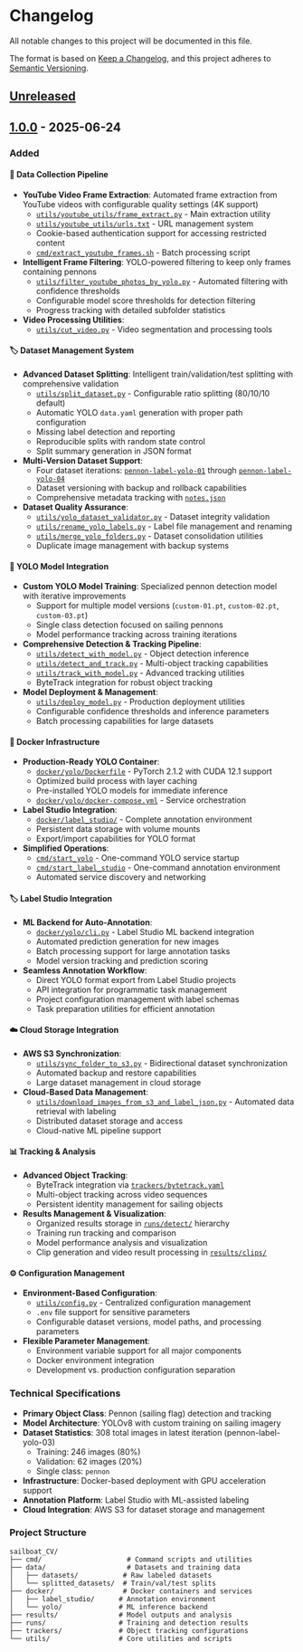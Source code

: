 # Changelog

All notable changes to this project will be documented in this file.

The format is based on [Keep a Changelog](https://keepachangelog.com/en/1.1.0/),
and this project adheres to [Semantic Versioning](https://semver.org/spec/v2.0.0.html).

## [Unreleased]

## [1.0.0] - 2025-06-24

### Added

#### 🎥 Data Collection Pipeline
- **YouTube Video Frame Extraction**: Automated frame extraction from YouTube videos with configurable quality settings (4K support)
  - [`utils/youtube_utils/frame_extract.py`](utils/youtube_utils/frame_extract.py) - Main extraction utility
  - [`utils/youtube_utils/urls.txt`](utils/youtube_utils/urls.txt) - URL management system
  - Cookie-based authentication support for accessing restricted content
  - [`cmd/extract_youtube_frames.sh`](cmd/extract_youtube_frames.sh) - Batch processing script
- **Intelligent Frame Filtering**: YOLO-powered filtering to keep only frames containing pennons
  - [`utils/filter_youtube_photos_by_yolo.py`](utils/filter_youtube_photos_by_yolo.py) - Automated filtering with confidence thresholds
  - Configurable model score thresholds for detection filtering
  - Progress tracking with detailed subfolder statistics
- **Video Processing Utilities**: 
  - [`utils/cut_video.py`](utils/cut_video.py) - Video segmentation and processing tools

#### 🏷️ Dataset Management System
- **Advanced Dataset Splitting**: Intelligent train/validation/test splitting with comprehensive validation
  - [`utils/split_dataset.py`](utils/split_dataset.py) - Configurable ratio splitting (80/10/10 default)
  - Automatic YOLO `data.yaml` generation with proper path configuration
  - Missing label detection and reporting
  - Reproducible splits with random state control
  - Split summary generation in JSON format
- **Multi-Version Dataset Support**: 
  - Four dataset iterations: [`pennon-label-yolo-01`](data/datasets/pennon-label-yolo-01/) through [`pennon-label-yolo-04`](data/datasets/pennon-label-yolo-04/)
  - Dataset versioning with backup and rollback capabilities
  - Comprehensive metadata tracking with [`notes.json`](data/datasets/pennon-label-yolo-01/notes.json)
- **Dataset Quality Assurance**:
  - [`utils/yolo_dataset_validator.py`](utils/yolo_dataset_validator.py) - Dataset integrity validation
  - [`utils/rename_yolo_labels.py`](utils/rename_yolo_labels.py) - Label file management and renaming
  - [`utils/merge_yolo_folders.py`](utils/merge_yolo_folders.py) - Dataset consolidation utilities
  - Duplicate image management with backup systems

#### 🤖 YOLO Model Integration
- **Custom YOLO Model Training**: Specialized pennon detection model with iterative improvements
  - Support for multiple model versions (`custom-01.pt`, `custom-02.pt`, `custom-03.pt`)
  - Single class detection focused on sailing pennons
  - Model performance tracking across training iterations
- **Comprehensive Detection & Tracking Pipeline**:
  - [`utils/detect_with_model.py`](utils/detect_with_model.py) - Object detection inference
  - [`utils/detect_and_track.py`](utils/detect_and_track.py) - Multi-object tracking capabilities
  - [`utils/track_with_model.py`](utils/track_with_model.py) - Advanced tracking utilities
  - ByteTrack integration for robust object tracking
- **Model Deployment & Management**:
  - [`utils/deploy_model.py`](utils/deploy_model.py) - Production deployment utilities
  - Configurable confidence thresholds and inference parameters
  - Batch processing capabilities for large datasets

#### 🐳 Docker Infrastructure
- **Production-Ready YOLO Container**: 
  - [`docker/yolo/Dockerfile`](docker/yolo/Dockerfile) - PyTorch 2.1.2 with CUDA 12.1 support
  - Optimized build process with layer caching
  - Pre-installed YOLO models for immediate inference
  - [`docker/yolo/docker-compose.yml`](docker/yolo/docker-compose.yml) - Service orchestration
- **Label Studio Integration**: 
  - [`docker/label_studio/`](docker/label_studio/) - Complete annotation environment
  - Persistent data storage with volume mounts
  - Export/import capabilities for YOLO format
- **Simplified Operations**:
  - [`cmd/start_yolo`](cmd/start_yolo) - One-command YOLO service startup
  - [`cmd/start_label_studio`](cmd/start_label_studio) - One-command annotation environment
  - Automated service discovery and networking

#### 🏷️ Label Studio Integration
- **ML Backend for Auto-Annotation**:
  - [`docker/yolo/cli.py`](docker/yolo/cli.py) - Label Studio ML backend integration
  - Automated prediction generation for new images
  - Batch processing support for large annotation tasks
  - Model version tracking and prediction scoring
- **Seamless Annotation Workflow**:
  - Direct YOLO format export from Label Studio projects
  - API integration for programmatic task management
  - Project configuration management with label schemas
  - Task preparation utilities for efficient annotation

#### ☁️ Cloud Storage Integration
- **AWS S3 Synchronization**:
  - [`utils/sync_folder_to_s3.py`](utils/sync_folder_to_s3.py) - Bidirectional dataset synchronization
  - Automated backup and restore capabilities
  - Large dataset management in cloud storage
- **Cloud-Based Data Management**:
  - [`utils/download_images_from_s3_and_label_json.py`](utils/download_images_from_s3_and_label_json.py) - Automated data retrieval with labeling
  - Distributed dataset storage and access
  - Cloud-native ML pipeline support

#### 📊 Tracking & Analysis
- **Advanced Object Tracking**:
  - ByteTrack integration via [`trackers/bytetrack.yaml`](trackers/bytetrack.yaml)
  - Multi-object tracking across video sequences
  - Persistent identity management for sailing objects
- **Results Management & Visualization**:
  - Organized results storage in [`runs/detect/`](runs/detect/) hierarchy
  - Training run tracking and comparison
  - Model performance analysis and visualization
  - Clip generation and video result processing in [`results/clips/`](results/clips/)

#### ⚙️ Configuration Management
- **Environment-Based Configuration**:
  - [`utils/config.py`](utils/config.py) - Centralized configuration management
  - `.env` file support for sensitive parameters
  - Configurable dataset versions, model paths, and processing parameters
- **Flexible Parameter Management**:
  - Environment variable support for all major components
  - Docker environment integration
  - Development vs. production configuration separation

### Technical Specifications

- **Primary Object Class**: Pennon (sailing flag) detection and tracking
- **Model Architecture**: YOLOv8 with custom training on sailing imagery
- **Dataset Statistics**: 308 total images in latest iteration (pennon-label-yolo-03)
  - Training: 246 images (80%)
  - Validation: 62 images (20%)
  - Single class: `pennon`
- **Infrastructure**: Docker-based deployment with GPU acceleration support
- **Annotation Platform**: Label Studio with ML-assisted labeling
- **Cloud Integration**: AWS S3 for dataset storage and management

### Project Structure

```
sailboat_CV/
├── cmd/                     # Command scripts and utilities
├── data/                    # Datasets and training data
│   ├── datasets/           # Raw labeled datasets
│   └── splitted_datasets/  # Train/val/test splits
├── docker/                 # Docker containers and services
│   ├── label_studio/      # Annotation environment
│   └── yolo/              # ML inference backend
├── results/               # Model outputs and analysis
├── runs/                  # Training and detection results
├── trackers/              # Object tracking configurations
└── utils/                 # Core utilities and scripts
```

[Unreleased]: https://github.com/yourusername/sailboat_CV/compare/v1.0.0...HEAD
[1.0.0]: https://github.com/yourusername/sailboat_CV/releases/tag/v1.0.0